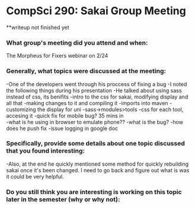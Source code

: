 CompSci 290: Sakai Group Meeting
===================
**writeup not finished yet
### What group's meeting did you attend and when:
 The Morpheus for Fixers webinar on 2/24
### Generally, what topics were discussed at the meeting:
-One of the developers went through his proccess of fixing a bug
-I noted the following things during his presentation
  -He talked about using sass instead of css, its benifits
  -intro to the css for sakai, modifying display and all that
  -making changes to it and compiling it
  -imports into maven
  -customizing the display for uni
  -sass->modules>tools
  -css for each tool, accesing it
  -quick fix for mobile bug? 35 mins in\
  -what is he using in browser to emulate phone??
    -what is the bug?
    -how does he push fix
 -issue logging in google doc
 
### Specifically, provide some details about one topic discussed that you found interesting:

-Also, at the end he quickly mentioned some method for quickly rebuilding sakai once it's been changed. I need to go back and figure out what is was it could be very helpful.
### Do you still think you are interesting is working on this topic later in the semester (why or why not):


